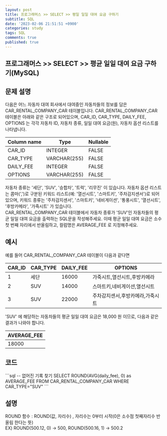 ```yaml
---
layout: post
title: 프로그래머스 >> SELECT >> 평일 일일 대여 요금 구하기
subtitle: SQL
date: '2023-02-06 21:51:51 +0900'
categories: study
tags: SQL
comments: true
published: true
---
```

## 프로그래머스 >> SELECT >> 평균 일일 대여 요금 구하기(MySQL)

<h2>문제 설명</h2>
다음은 어느 자동차 대여 회사에서 대여중인 자동차들의 정보를 담은 CAR_RENTAL_COMPANY_CAR 테이블입니다. CAR_RENTAL_COMPANY_CAR 테이블은 아래와 같은 구조로 되어있으며, CAR_ID, CAR_TYPE, DAILY_FEE, OPTIONS 는 각각 자동차 ID, 자동차 종류, 일일 대여 요금(원), 자동차 옵션 리스트를 나타냅니다.
<table>
    <thead>
        <tr>
            <th>Column name</th>
            <th>Type</th>
            <th>Nullable</th>
        </tr>
    </thead>
    <tbody>
        <tr>
            <td>CAR_ID</td>
            <td>INTEGER</td>
            <td>FALSE</td>
        </tr>
        <tr>
            <td>CAR_TYPE</td>
            <td>VARCHAR(255)</td>
            <td>FALSE</td>
        </tr>
        <tr>
            <td>DAILY_FEE</td>
            <td>INTEGER</td>
            <td>FALSE</td>
        </tr>
        <tr>
            <td>OPTIONS</td>
            <td>VARCHAR(255)</td>
            <td>FALSE</td>
        </tr>
    </tbody>
</table>
자동차 종류는 '세단', 'SUV', '승합차', '트럭', '리무진' 이 있습니다. 자동차 옵션 리스트는 콤마(',')로 구분된 키워드 리스트(예: '열선시트', '스마트키', '주차감지센서')로 되어있으며, 키워드 종류는 '주차감지센서', '스마트키', '네비게이션', '통풍시트', '열선시트', '후방카메라', '가죽시트' 가 있습니다.<br>
CAR_RENTAL_COMPANY_CAR 테이블에서 자동차 종류가 'SUV'인 자동차들의 평균 일일 대여 요금을 출력하는 SQL문을 작성해주세요. 이때 평균 일일 대여 요금은 소수 첫 번째 자리에서 반올림하고, 컬럼명은 AVERAGE_FEE 로 지정해주세요.<br>
<h2>예시</h2>
예를 들어 CAR_RENTAL_COMPANY_CAR 테이블이 다음과 같다면<br>
<table>
    <thead>
        <tr>
            <th>CAR_ID</th>
            <th>CAR_TYPE</th>
            <th>DAILY_FEE</th>
            <th>OPTIONS</th>
        </tr>
    </thead>
    <tbody>
        <tr>
            <td>1</td>
            <td>세단</td>
            <td>16000</td>
            <td>가죽시트,열선시트,후방카메라</td>
        </tr>
        <tr>
            <td>2</td>
            <td>SUV</td>
            <td>14000</td>
            <td>스마트키,네비게이션,열선시트</td>
        </tr>
        <tr>
            <td>3</td>
            <td>SUV</td>
            <td>22000</td>
            <td>주차감지센서,후방카메라,가죽시트</td>
        </tr>
    </tbody>
</table>
'SUV' 에 해당하는 자동차들의 평균 일일 대여 요금은 18,000 원 이므로, 다음과 같은 결과가 나와야 합니다.<br>
<table>
    <thead>
        <tr>
            <th>AVERAGE_FEE</th>
        </tr>
    </thead>
    <tbody>
        <tr>
            <td>18000</td>
        </tr>
    </tbody>
</table>
<h2>코드</h2>
```sql
-- 없어진 기록 찾기
SELECT ROUND(AVG(daily_fee), 0) as AVERAGE_FEE
FROM CAR_RENTAL_COMPANY_CAR
WHERE CAR_TYPE="SUV"
```
<br>
<h2>설명</h2>
ROUND 함수 : ROUND(값, 자리수) , 자리수는 0부터 시작(0은 소수점 첫째자리수 반올림 한다는 뜻)<br>
EX) ROUND(500.12, 0) -> 500, ROUND(500.16, 1) -> 500.2



